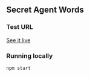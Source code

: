 ## Secret Agent Words

### Test URL

[See it live](https://secret-agent-words.herokuapp.com/)

### Running locally

```js
npm start
```
